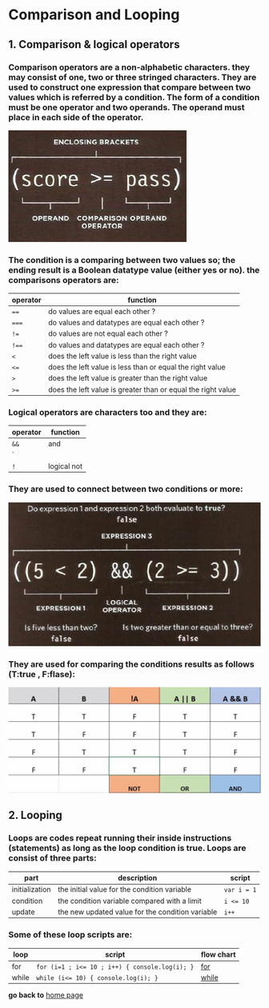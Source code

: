 # Comparison and Looping
## 1. Comparison & logical operators 
### Comparison operators are a non-alphabetic characters. they may consist of one, two or three stringed characters. They are used to construct one expression that compare between two values which is referred by a condition. The form of a condition must be one operator and two operands. The operand must place in each side of the operator.  

![condition](images/compopera.jpg)

### The condition is a comparing between two values so; the ending result is a Boolean datatype value (either yes or no). the comparisons operators are:

| operator | function |
| -------- | -------- |
| `==` | do values are equal each other ?|
| `===` | do values and datatypes are equal each other ? |
| `!=` | do values are not equal each other ? |
| `!==` | do values and datatypes are equal each other ? |
| `<` | does the left value is less than the right value  |
| `<=` | does the left value is less than or equal the right value |
| `>` | does the left value is greater than the right value |
| `>=` | does the left value is greater than or equal the right value |

### Logical operators are characters too and they are:

| operator | function |
| -------- | -------- |
| `&&` | and |
| `||` | or |
| `!` | logical not |

### They are used to connect between two conditions or more:

![logopera](images/logopera.jpg)

### They are used for comparing the conditions results as follows (T:true , F:flase):

![table](images/table.jpg)

## 2. Looping
### Loops are codes repeat running their inside instructions (statements) as long as the loop condition is true. Loops are consist of three parts:

| part | description | script |
| ---- | ----------- | ------ |
| initialization | the initial value for the condition variable | `var i = 1` |
| condition | the condition variable compared with a limit | `i <= 10` |
| update | the new updated value for the condition variable | `i++`|

### Some of these loop scripts are:

| loop | script | flow chart |
| ---- | ------ | ---------- |
| for | `for (i=1 ; i<= 10 ; i++) { console.log(i); }` | [for](images/forpic.jpg) |
| while | `while (i<= 10) { console.log(i); }` | [while](images/whilepic.jpg) |

**go back to** [home page](README.md)

